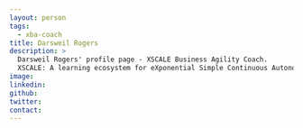 ```yaml
---
layout: person
tags:
  - xba-coach
title: Darsweil Rogers
description: >
  Darsweil Rogers' profile page - XSCALE Business Agility Coach.
  XSCALE: A learning ecosystem for eXponential Simple Continuous Autonomous Learning Ecosystems
image:
linkedin:
github:
twitter:
contact:
---
```


<!-- Write your personal summary below. You can use Markdown formatting. -->
